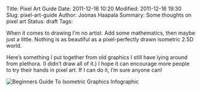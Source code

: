 Title: Pixel Art Guide
Date: 2011-12-16 10:20
Modified: 2011-12-16 19:30
Slug: pixel-art-guide
Author: Joonas Haapala
Summary: Some thoughts on pixel art
Status: draft
Tags:

When it comes to drawing I’m no artist. Add some mathematics, then maybe just a little. Nothing is as beautiful as a pixel-perfectly drawn isometric 2.5D world.

Here’s something I put together from old graphics I still have lying around from plethora. (I didn’t draw all of it.) I hope it can encourage more people to try their hands in pixel art. If I can do it, I’m sure anyone can!

![Beginners Guide To Isometric Graphics Infographic]({filename}/images/BeginnersGuideToIsometricGraphics.png)


